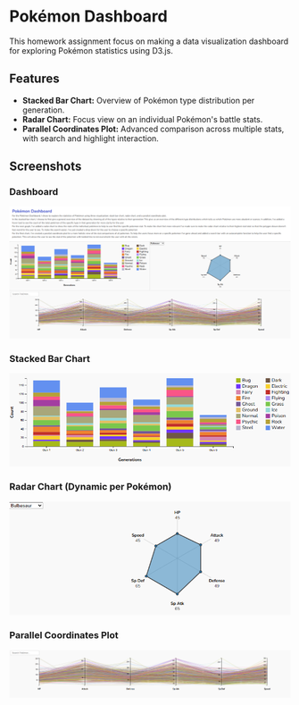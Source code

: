 # Pokémon Dashboard

This homework assignment focus on making a data visualization dashboard for exploring Pokémon statistics using D3.js.

## Features

- **Stacked Bar Chart:** Overview of Pokémon type distribution per generation.
- **Radar Chart:** Focus view on an individual Pokémon's battle stats.
- **Parallel Coordinates Plot:** Advanced comparison across multiple stats, with search and highlight interaction.

## Screenshots

### Dashboard

![Full Dashboard](images/full_dashboard.png)

### Stacked Bar Chart

![Bar Chart](images/bar_chart.png)

### Radar Chart (Dynamic per Pokémon)

![Radar Chart](images/radar_chart.png)

### Parallel Coordinates Plot

![Parallel Coordinates](images/parallel_coordinates.png)
